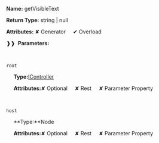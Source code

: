 **Name:** getVisibleText

**Return Type:** string | null

**Attributes:** ✘ Generator&nbsp;&nbsp;&nbsp;&nbsp;&nbsp;✔ Overload

❱❱&nbsp;&nbsp;**Parameters:**

&nbsp;&nbsp;&nbsp;&nbsp;&nbsp;
```
root
```

&nbsp;&nbsp;&nbsp;&nbsp;&nbsp;**Type:**[IController](https://gitbook-18.gitbook.io/au//runtime/lifecycle/interfaces/icontroller)

&nbsp;&nbsp;&nbsp;&nbsp;&nbsp;**Attributes:**✘ Optional&nbsp;&nbsp;&nbsp;&nbsp;&nbsp;✘ Rest&nbsp;&nbsp;&nbsp;&nbsp;&nbsp;✘ Parameter Property

&nbsp;&nbsp;&nbsp;&nbsp;&nbsp;
```
host
```

&nbsp;&nbsp;&nbsp;&nbsp;&nbsp;**Type:**Node

&nbsp;&nbsp;&nbsp;&nbsp;&nbsp;**Attributes:**✘ Optional&nbsp;&nbsp;&nbsp;&nbsp;&nbsp;✘ Rest&nbsp;&nbsp;&nbsp;&nbsp;&nbsp;✘ Parameter Property

